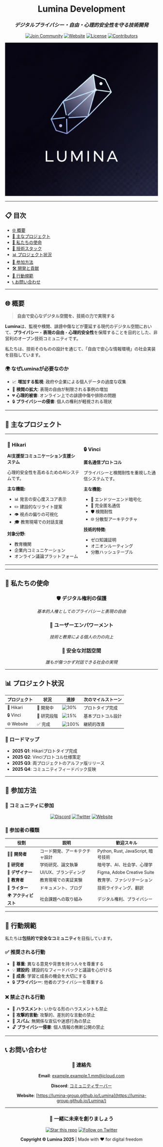 <div align="center">

# Lumina Development

### *デジタルプライバシー・自由・心理的安全性を守る技術開発*

[![Join Community](https://img.shields.io/badge/Join-Community-7289DA?style=for-the-badge&logo=discord&logoColor=white)](https://discord.gg/y9TURVfVyb)
[![Website](https://img.shields.io/badge/Website-4285F4?style=for-the-badge&logo=google-chrome&logoColor=white)](https://lumina-group.github.io/Lumina/)
[![License](https://img.shields.io/badge/License-Open_Source-green?style=for-the-badge)](LICENSE)
[![Contributors](https://img.shields.io/badge/Contributors-Welcome-orange?style=for-the-badge)](CONTRIBUTING.md)

![Vinci GIF](resource/lumina.png)

</div>

---

## 📋 目次

- [🌐 概要](#-概要)
- [🧠 主なプロジェクト](#-主なプロジェクト)
- [🎯 私たちの使命](#-私たちの使命)
- [🚀 技術スタック](#-技術スタック)
- [📊 プロジェクト状況](#-プロジェクト状況)
- [🤝 参加方法](#-参加方法)
- [🛠 開発と貢献](#-開発と貢献)
- [📜 行動規範](#-行動規範)
- [📞 お問い合わせ](#-お問い合わせ)

---

## 🌐 概要

> **自由で安心なデジタル空間を、技術の力で実現する**

**Lumina**は、監視や検閲、誹謗中傷などが蔓延する現代のデジタル空間において、**プライバシー**・**表現の自由**・**心理的安全性**を保障することを目的とした、非営利のオープン技術コミュニティです。

私たちは、技術そのものの設計を通じて、「自由で安心な情報環境」の社会実装を目指しています。

### 🌍 なぜLuminaが必要なのか

- 📈 **増加する監視**: 政府や企業による個人データの過度な収集
- 🚫 **検閲の拡大**: 表現の自由が制限される事例の増加
- 💔 **心理的被害**: オンライン上での誹謗中傷や排除の問題
- 🔒 **プライバシーの侵害**: 個人の権利が軽視される現状

---

## 🧠 主なプロジェクト

<table>
<tr>
<td width="50%">

### 🔷 Hikari
**AI支援型コミュニケーション支援システム**

心理的安全性を高めるためのAIシステムです。

**主な機能:**
- 📊 発言の安心度スコア表示
- ✏️ 建設的なリライト提案
- 👁️ 視点の偏りの可視化
- 🎓 教育現場での対話支援

**対象分野:**
- 教育機関
- 企業内コミュニケーション
- オンライン議論プラットフォーム

</td>
<td width="50%">

### 🔒 Vinci
**匿名通信プロトコル**

プライバシーと検閲耐性を重視した通信システムです。

**主な機能:**
- 🔐 エンドツーエンド暗号化
- 👤 完全匿名通信
- 🛡️ 検閲耐性
- 🌐 分散型アーキテクチャ

**技術的特徴:**
- ゼロ知識証明
- オニオンルーティング
- 分散ハッシュテーブル

</td>
</tr>
</table>

---

## 🎯 私たちの使命

<div align="center">

### 🛡️ デジタル権利の保護
*基本的人権としてのプライバシーと表現の自由*

### 💪 ユーザーエンパワーメント
*技術と教育による個人の力の向上*

### 🤝 安全な対話空間
*誰もが傷つかず対話できる社会の実現*

</div>

---

## 📊 プロジェクト状況

| プロジェクト | 状況 | 進捗 | 次のマイルストーン |
|-------------|------|------|-------------------|
| 🔷 Hikari | 🚧 開発中 | ![30%](https://progress-bar.dev/30) | プロトタイプ完成 |
| 🔒 Vinci | 🔬 研究段階 | ![15%](https://progress-bar.dev/15) | 基本プロトコル設計 |
| 🌐 Website | ✅ 完成 | ![100%](https://progress-bar.dev/100) | 継続的改善 |

### 📅 ロードマップ

- **2025 Q1**: Hikariプロトタイプ完成
- **2025 Q2**: Vinciプロトコル仕様策定
- **2025 Q3**: 両プロジェクトのアルファ版リリース
- **2025 Q4**: コミュニティフィードバック反映

---

## 🤝 参加方法

### 💬 コミュニティに参加

<div align="center">

[![Discord](https://img.shields.io/badge/Discord-7289DA?style=for-the-badge&logo=discord&logoColor=white)](https://discord.gg/y9TURVfVyb)
[![Twitter](https://img.shields.io/badge/Twitter-1DA1F2?style=for-the-badge&logo=twitter&logoColor=white)](https://x.com/w85235)
[![Website](https://img.shields.io/badge/Website-4285F4?style=for-the-badge&logo=google-chrome&logoColor=white)](https://lumina-group.github.io/Lumina/)

</div>

### 👥 参加者の種類

| 役割 | 説明 | 歓迎スキル |
|------|------|-----------|
| 🧑‍💻 **開発者** | コード開発、アーキテクチャ設計 | Python, Rust, JavaScript, 暗号技術 |
| 🔬 **研究者** | 学術研究、論文執筆 | 暗号学、AI、社会学、心理学 |
| 🎨 **デザイナー** | UI/UX、ブランディング | Figma, Adobe Creative Suite |
| 🏫 **教育者** | 教育現場での実証実験 | 教育学、ファシリテーション |
| 📝 **ライター** | ドキュメント、ブログ | 技術ライティング、翻訳 |
| 🌍 **アクティビスト** | 社会課題への取り組み | デジタル権利、プライバシー |

---

## 📜 行動規範

私たちは**包括的で安全なコミュニティ**を目指しています。

### ✅ 推奨される行動

- 🤝 **尊重**: 異なる意見や背景を持つ人々を尊重する
- 💡 **建設的**: 建設的なフィードバックと議論を心がける
- 🌱 **成長**: 学習と成長の機会を大切にする
- 🔒 **プライバシー**: 他者のプライバシーを尊重する

### ❌ 禁止される行動

- 🚫 **ハラスメント**: いかなる形のハラスメントも禁止
- 💢 **攻撃的言動**: 攻撃的、差別的な言動の禁止
- 📢 **スパム**: 無関係な宣伝や迷惑行為の禁止
- 🔓 **プライバシー侵害**: 個人情報の無断公開の禁止

---

## 📞 お問い合わせ

<div align="center">

### 💌 連絡先

**Email**: [example.example.1.mm@icloud.com](mailto:example.example.1.mm@icloud.com)

**Discord**: [コミュニティサーバー](https://discord.gg/y9TURVfVyb)

**Website**: [https://lumina-group.github.io/Lumina](https://lumina-group.github.io/Lumina/)

---

### 🤝 一緒に未来を創りましょう

[![Star this repo](https://img.shields.io/github/stars/lumina-group/Lumina?style=social)](https://github.com/lumina-group/Lumina)
[![Follow on Twitter](https://img.shields.io/twitter/follow/w85235?style=social)](https://twitter.com/w85235)

**Copyright © Lumina 2025** | Made with ❤️ for digital freedom

</div>
